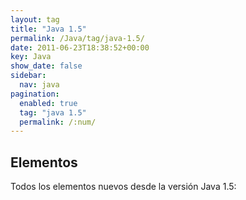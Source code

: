 ```yaml
---
layout: tag
title: "Java 1.5"
permalink: /Java/tag/java-1.5/
date: 2011-06-23T18:38:52+00:00
key: Java
show_date: false
sidebar:
  nav: java
pagination: 
  enabled: true
  tag: "java 1.5"
  permalink: /:num/    
---
```


<h2>Elementos</h2>
Todos los elementos nuevos desde la versión Java 1.5: